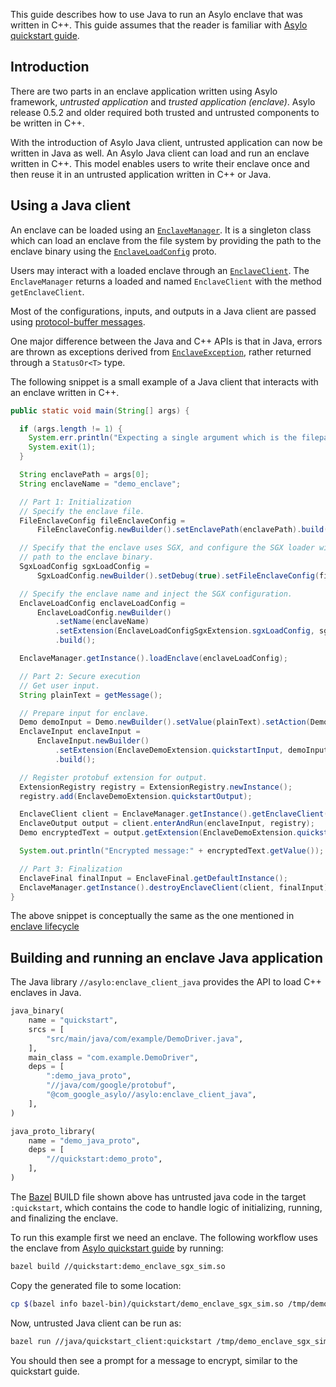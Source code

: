 <!--jekyll-front-matter
---

title: Asylo Java Client

overview: Run an enclave from a Java application

location: /_docs/guides/asylo_java_client.md

order: 70

layout: docs

type: markdown

toc: true

---
{% include home.html %}
jekyll-front-matter-->

This guide describes how to use Java to run an Asylo enclave that was written in
C++. This guide assumes that the reader is familiar with
[Asylo quickstart guide](https://asylo.dev/docs/guides/quickstart.html).

## Introduction

There are two parts in an enclave application written using Asylo framework,
_untrusted application_ and _trusted application (enclave)_. Asylo release 0.5.2
and older required both trusted and untrusted components to be written in C++.

With the introduction of Asylo Java client, untrusted application can now be
written in Java as well. An Asylo Java client can load and run an enclave
written in C++. This model enables users to write their enclave once and then
reuse it in an untrusted application written in C++ or Java.

## Using a Java client

An enclave can be loaded using an
[`EnclaveManager`](https://github.com/google/asylo/blob/master/asylo/binding/java/src/main/java/com/asylo/client/EnclaveManager.java).
It is a singleton class which can load an enclave from the file system by
providing the path to the enclave binary using the
[`EnclaveLoadConfig`](https://github.com/google/asylo/blob/master/asylo/enclave.proto) proto.

Users may interact with a loaded enclave through an
[`EnclaveClient`](https://github.com/google/asylo/blob/master/asylo/binding/java/src/main/java/com/asylo/client/EnclaveClient.java).
The `EnclaveManager` returns a loaded and named `EnclaveClient` with the method
`getEnclaveClient`.

Most of the configurations, inputs, and outputs in a Java client are passed
using
[protocol-buffer messages](https://developers.google.com/protocol-buffers/docs/reference/cpp/google.protobuf.message#Message).

One major difference between the Java and C++ APIs is that in Java, errors are
thrown as exceptions derived from
[`EnclaveException`](https://github.com/google/asylo/blob/master/asylo/binding/java/src/main/java/com/asylo/client/EnclaveException.java),
rather returned through a `StatusOr<T>` type.

The following snippet is a small example of a Java client that interacts with an
enclave written in C++.

```java
public static void main(String[] args) {

  if (args.length != 1) {
    System.err.println("Expecting a single argument which is the filepath of an enclave.");
    System.exit(1);
  }

  String enclavePath = args[0];
  String enclaveName = "demo_enclave";

  // Part 1: Initialization
  // Specify the enclave file.
  FileEnclaveConfig fileEnclaveConfig =
      FileEnclaveConfig.newBuilder().setEnclavePath(enclavePath).build();

  // Specify that the enclave uses SGX, and configure the SGX loader with the
  // path to the enclave binary.
  SgxLoadConfig sgxLoadConfig =
      SgxLoadConfig.newBuilder().setDebug(true).setFileEnclaveConfig(fileEnclaveConfig).build();

  // Specify the enclave name and inject the SGX configuration.
  EnclaveLoadConfig enclaveLoadConfig =
      EnclaveLoadConfig.newBuilder()
          .setName(enclaveName)
          .setExtension(EnclaveLoadConfigSgxExtension.sgxLoadConfig, sgxLoadConfig)
          .build();

  EnclaveManager.getInstance().loadEnclave(enclaveLoadConfig);

  // Part 2: Secure execution
  // Get user input.
  String plainText = getMessage();

  // Prepare input for enclave.
  Demo demoInput = Demo.newBuilder().setValue(plainText).setAction(Demo.Action.ENCRYPT).build();
  EnclaveInput enclaveInput =
      EnclaveInput.newBuilder()
          .setExtension(EnclaveDemoExtension.quickstartInput, demoInput)
          .build();

  // Register protobuf extension for output.
  ExtensionRegistry registry = ExtensionRegistry.newInstance();
  registry.add(EnclaveDemoExtension.quickstartOutput);

  EnclaveClient client = EnclaveManager.getInstance().getEnclaveClient(enclaveName);
  EnclaveOutput output = client.enterAndRun(enclaveInput, registry);
  Demo encryptedText = output.getExtension(EnclaveDemoExtension.quickstartOutput);

  System.out.println("Encrypted message:" + encryptedText.getValue());

  // Part 3: Finalization
  EnclaveFinal finalInput = EnclaveFinal.getDefaultInstance();
  EnclaveManager.getInstance().destroyEnclaveClient(client, finalInput);
}
```

The above snippet is conceptually the same as the one mentioned in
[enclave lifecycle](https://asylo.dev/docs/guides/quickstart.html#enclave-lifecycle)

## Building and running an enclave Java application

The Java library `//asylo:enclave_client_java` provides the API to load C++
enclaves in Java.

```python
java_binary(
    name = "quickstart",
    srcs = [
        "src/main/java/com/example/DemoDriver.java",
    ],
    main_class = "com.example.DemoDriver",
    deps = [
        ":demo_java_proto",
        "//java/com/google/protobuf",
        "@com_google_asylo//asylo:enclave_client_java",
    ],
)

java_proto_library(
    name = "demo_java_proto",
    deps = [
        "//quickstart:demo_proto",
    ],
)
```

The [Bazel](https://bazel.build) BUILD file shown above has untrusted java code
in the target `:quickstart`, which contains the code to handle logic of
initializing, running, and finalizing the enclave.

To run this example first we need an enclave. The following workflow uses the
enclave from
[Asylo quickstart guide](https://asylo.dev/docs/guides/quickstart.html#building-and-running-an-enclave-application)
by running:

```bash
bazel build //quickstart:demo_enclave_sgx_sim.so
```

Copy the generated file to some location:

```bash
cp $(bazel info bazel-bin)/quickstart/demo_enclave_sgx_sim.so /tmp/demo_enclave_sgx_sim.so
```

Now, untrusted Java client can be run as:

```bash
bazel run //java/quickstart_client:quickstart /tmp/demo_enclave_sgx_sim.so
```

You should then see a prompt for a message to encrypt, similar to the quickstart
guide.
